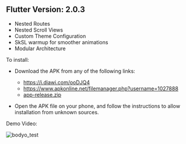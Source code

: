 
## Flutter Version: 2.0.3

- Nested Routes
- Nested Scroll Views
- Custom Theme Configuration
- SkSL warmup for smoother animations
- Modular Architecture

To install:

- Download the APK from any of the following links: 
  - https://i.diawi.com/ooDJQ4
  - https://www.apkonline.net/filemanager.php?username=1027888
  - [app-release.zip](https://github.com/Hegazy360/cp_flutter_2/files/6267143/app-release.zip)

- Open the APK file on your phone, and follow the instructions to allow installation from unknown sources.

Demo Video:

![bodyo_test](https://user-images.githubusercontent.com/13141632/113772096-86bbbf00-9724-11eb-8529-cf257c9e07be.gif)

